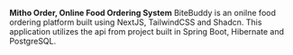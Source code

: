 **Mitho Order, Online Food Ordering System**
BiteBuddy is an onilne food ordering platform built using NextJS, TailwindCSS and Shadcn. This application utilizes the api from project built in Spring Boot, Hibernate and PostgreSQL.


